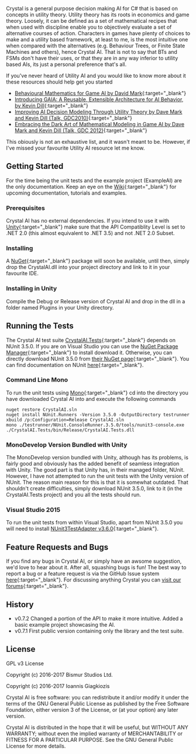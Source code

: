 
Crystal is a general purpose decision making AI for C# that is based on concepts in utility theory. Utility theory has 
its roots in economics and game theory. Loosely, it can be defined as a set of mathematical recipes that 
when used with discipline enable you to objectively evaluate a set of alternative courses of action. Characters
in games have plenty of choices to make and a utility based framework, at least to me, is the most intuitive one when compared 
with the alternatives (e.g. Behaviour Trees, or Finite State Machines and others), hence Crystal AI. That is not to say
that BTs and FSMs don't have their uses, or that they are in any way inferior to utility based AIs, its just a personal 
preference that's all. 

If you've never heard of Utility AI and you would like to know more about it these resources should help get you started

* [Behavioural Mathematics for Game AI by David Mark](https://www.amazon.com/Behavioral-Mathematics-Game-AI-Applied/dp/1584506849){:target="_blank"}
* [Introducing GAIA: A Reusable, Extensible Architecture for AI Behavior, by Kevin Dill](https://www.sisostds.org/DesktopModules/Bring2mind/DMX/Download.aspx?Command=Core_Download&EntryId=35466&PortalId=0&TabId=105){:target="_blank"}
* [Improving AI Decision Modeling Through Utility Theory by Dave Mark and Kevin Dill (Talk, GDC2010)](http://www.gdcvault.com/play/1012410/Improving-AI-Decision-Modeling-Through){:target="_blank"}
* [Embracing the Dark Art of Mathematical Modeling in Game AI by Dave Mark and Kevin Dill (Talk, GDC 2012)](http://www.gdcvault.com/play/1015683/Embracing-the-Dark-Art-of){:target="_blank"}

This obiously is not an exhaustive list, and it wasn't meant to be. However, if I've missed your favourite Utility AI resource 
let me know.

## Getting Started
For the time being the unit tests and the example project (ExampleAI) are the only documentation. 
Keep an eye on the [Wiki](https://github.com/ThelDoctor/CrystalAI/wiki){:target="_blank"} for upcoming documentation, tutorials and examples.

### Prerequisites
Crystal AI has no external dependencies. If you intend to use it with [Unity](https://unity3d.com/){:target="_blank"} make sure that the API Compatiblity 
Level is set to .NET 2.0 (this almost equivalent to .NET 3.5) and not .NET 2.0 Subset. 

### Installing 
A [NuGet](https://www.nuget.org/){:target="_blank"} package will soon be available, until then, simply drop the CrystalAI.dll into your project directory and link 
to it in your favourite IDE.

### Installing in Unity
Compile the Debug or Release version of Crystal AI and drop in the dll in a folder named Plugins in your Unity directory. 

## Running the Tests
The Crystal AI test suite [CrystalAI.Tests](CrystalAI.Tests){:target="_blank"} depends on NUnit 3.5.0. If you are on Visual Studio you can use 
the [NuGet Package Manager](https://marketplace.visualstudio.com/items?itemName=NuGetTeam.NuGetPackageManagerforVisualStudio2015){:target="_blank"}
to install download it. Otherwise, you can directly download NUnit 3.5.0 from [their NuGet page](https://www.nuget.org/packages/NUnit/){:target="_blank"}. 
You can find documentation on NUnit [here](https://www.nunit.org/){:target="_blank"}. 


### Command Line Mono
To run the unit tests using [Mono](http://www.mono-project.com/){:target="_blank"} cd into the directory you have downloaded Crystal AI into and 
execute the following commands
```
nuget restore CrystalAI.sln
nuget install NUnit.Runners -Version 3.5.0 -OutputDirectory testrunner
xbuild /p:Configuration=Release CrystalAI.sln
mono ./testrunner/NUnit.ConsoleRunner.3.5.0/tools/nunit3-console.exe ./CrystalAI.Tests/bin/Release/CrystalAI.Tests.dll
```

### MonoDevelop Version Bundled with Unity
The MonoDevelop version bundled with Unity, although has its problems, is fairly good and obviously has the added benefit of 
seamless integration with Unity. The good part is that Unity has, in their managed folder, NUnit. However, I have not attempted 
to run the unit tests with the Unity version of NUnit. The reason main reason for this is that it is somewhat outdated. That 
shouldn't create difficulties, simply download NUnit 3.5.0, link to it (in the CrystalAI.Tests project) and you 
all the tests should run.

### Visual Studio 2015
To run the unit tests from within Visual Studio, apart from NUnit 3.5.0 you will need to 
install [NUnit3TestAdapter v3.6.0](https://www.nuget.org/packages/NUnit3TestAdapter/){:target="_blank"}.

## Feature Requests and Bugs
If you find any bugs in Crystal AI, or simply have an awsome suggestion, we'd love to hear about it. After all, squashing bugs is fun!
The best way to report a bug or a feature request is via the GitHub Issue system [here](https://github.com/ThelDoctor/CrystalAI/issues){:target="_blank"}. For discussing anything Crystal you can [visit our forums](http://www.bismur.co.uk/forums/index.php){:target="_blank"}.

## History
- v0.7.2 Changed a portion of the API to make it more intuitive. Added a basic example project showcasing the AI. 
- v0.7.1 First public version containing only the library and the test suite.

## License
GPL v3 License
 
Copyright (c) 2016-2017 Bismur Studios Ltd.

Copyright (c) 2016-2017 Ioannis Giagkiozis
 
Crystal AI is free software: you can redistribute it and/or modify
it under the terms of the GNU General Public License as published by
the Free Software Foundation, either version 3 of the License, or
(at your option) any later version.
  
Crystal AI is distributed in the hope that it will be useful,
but WITHOUT ANY WARRANTY; without even the implied warranty of
MERCHANTABILITY or FITNESS FOR A PARTICULAR PURPOSE.  See the
GNU General Public License for more details.
